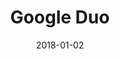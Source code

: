 ---
layout: site
title: "Google Duo"
date: 2018-01-02
categories: [google]
version: 1.6.6
major: 1
minor: 6
patch: 6
slug: google-duo
link: https://duo.google.com/
submitter: lpolepeddi
permalink: /sites/:slug
---